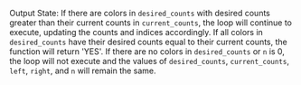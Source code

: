Output State: 
If there are colors in `desired_counts` with desired counts greater than their current counts in `current_counts`, the loop will continue to execute, updating the counts and indices accordingly. If all colors in `desired_counts` have their desired counts equal to their current counts, the function will return 'YES'. If there are no colors in `desired_counts` or `n` is 0, the loop will not execute and the values of `desired_counts`, `current_counts`, `left`, `right`, and `n` will remain the same.